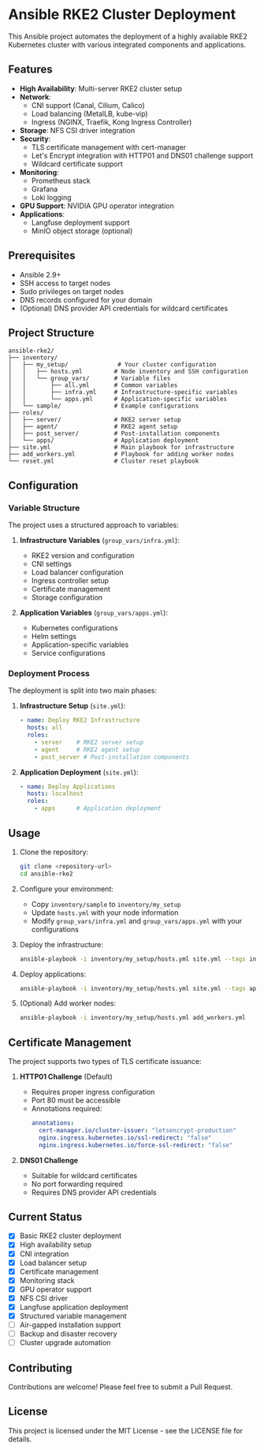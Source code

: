 # Ansible RKE2 Cluster Deployment

This Ansible project automates the deployment of a highly available RKE2 Kubernetes cluster with various integrated components and applications.

## Features

- **High Availability**: Multi-server RKE2 cluster setup
- **Network**: 
  - CNI support (Canal, Cilium, Calico)
  - Load balancing (MetalLB, kube-vip)
  - Ingress (NGINX, Traefik, Kong Ingress Controller)
- **Storage**: NFS CSI driver integration
- **Security**: 
  - TLS certificate management with cert-manager
  - Let's Encrypt integration with HTTP01 and DNS01 challenge support
  - Wildcard certificate support
- **Monitoring**: 
  - Prometheus stack
  - Grafana
  - Loki logging
- **GPU Support**: NVIDIA GPU operator integration
- **Applications**:
  - Langfuse deployment support
  - MinIO object storage (optional)

## Prerequisites

- Ansible 2.9+
- SSH access to target nodes
- Sudo privileges on target nodes
- DNS records configured for your domain
- (Optional) DNS provider API credentials for wildcard certificates

## Project Structure

```
ansible-rke2/
├── inventory/
│   ├── my_setup/              # Your cluster configuration
│   │   ├── hosts.yml         # Node inventory and SSH configuration
│   │   └── group_vars/       # Variable files
│   │       ├── all.yml       # Common variables
│   │       ├── infra.yml     # Infrastructure-specific variables
│   │       └── apps.yml      # Application-specific variables
│   └── sample/               # Example configurations
├── roles/
│   ├── server/               # RKE2 server setup
│   ├── agent/                # RKE2 agent setup
│   ├── post_server/          # Post-installation components
│   └── apps/                 # Application deployment
├── site.yml                  # Main playbook for infrastructure
├── add_workers.yml           # Playbook for adding worker nodes
└── reset.yml                 # Cluster reset playbook
```

## Configuration

### Variable Structure

The project uses a structured approach to variables:

1. **Infrastructure Variables** (`group_vars/infra.yml`):
   - RKE2 version and configuration
   - CNI settings
   - Load balancer configuration
   - Ingress controller setup
   - Certificate management
   - Storage configuration

2. **Application Variables** (`group_vars/apps.yml`):
   - Kubernetes configurations
   - Helm settings
   - Application-specific variables
   - Service configurations

### Deployment Process

The deployment is split into two main phases:

1. **Infrastructure Setup** (`site.yml`):
   ```yaml
   - name: Deploy RKE2 Infrastructure
     hosts: all
     roles:
       - server    # RKE2 server setup
       - agent     # RKE2 agent setup
       - post_server # Post-installation components
   ```

2. **Application Deployment** (`site.yml`):
   ```yaml
   - name: Deploy Applications
     hosts: localhost
     roles:
       - apps      # Application deployment
   ```

## Usage

1. Clone the repository:
   ```bash
   git clone <repository-url>
   cd ansible-rke2
   ```

2. Configure your environment:
   - Copy `inventory/sample` to `inventory/my_setup`
   - Update `hosts.yml` with your node information
   - Modify `group_vars/infra.yml` and `group_vars/apps.yml` with your configurations

3. Deploy the infrastructure:
   ```bash
   ansible-playbook -i inventory/my_setup/hosts.yml site.yml --tags infra
   ```

4. Deploy applications:
   ```bash
   ansible-playbook -i inventory/my_setup/hosts.yml site.yml --tags apps
   ```

5. (Optional) Add worker nodes:
   ```bash
   ansible-playbook -i inventory/my_setup/hosts.yml add_workers.yml
   ```

## Certificate Management

The project supports two types of TLS certificate issuance:

1. **HTTP01 Challenge** (Default)
   - Requires proper ingress configuration
   - Port 80 must be accessible
   - Annotations required:
     ```yaml
     annotations:
       cert-manager.io/cluster-issuer: "letsencrypt-production"
       nginx.ingress.kubernetes.io/ssl-redirect: "false"
       nginx.ingress.kubernetes.io/force-ssl-redirect: "false"
     ```

2. **DNS01 Challenge**
   - Suitable for wildcard certificates
   - No port forwarding required
   - Requires DNS provider API credentials

## Current Status

- [x] Basic RKE2 cluster deployment
- [x] High availability setup
- [x] CNI integration
- [x] Load balancer setup
- [x] Certificate management
- [x] Monitoring stack
- [x] GPU operator support
- [x] NFS CSI driver
- [x] Langfuse application deployment
- [x] Structured variable management
- [ ] Air-gapped installation support
- [ ] Backup and disaster recovery
- [ ] Cluster upgrade automation

## Contributing

Contributions are welcome! Please feel free to submit a Pull Request.

## License

This project is licensed under the MIT License - see the LICENSE file for details. 